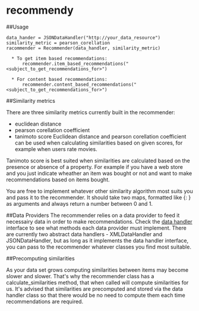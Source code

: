 # recommendy

##Usage
```
data_hander = JSONDataHandler("http://your_data_resource")
similarity_metric = pearson_corellation
racommender = Recommender(data_handler, similarity_metric)

  * To get item based recommendations:
      recommender.item_based_recommendations("<subject_to_get_recommendations_for>")

  * For content based recommendations:
      recommender.content_based_recommendations("<subject_to_get_recommendations_for>")
```
##Similarity metrics

There are three similarity metrics currently built in the recommender:
 * euclidean distance
 * pearson corellation coefficient
 * tanimoto score
Euclidean distance and pearson corellation coefficient can be used when calculating
similarities based on given scores, for example when users rate movies.

Tanimoto score is best suited when similarities are calculated based on the presence or absence of a property.
For example if you have a web store and you just
indicate wheather an item was bought or not and want to make recommendations based
on items bought.

You are free to implement whatever other similarity algorithm most suits you and
pass it to the recommender. It should take two maps, formatted like {<property>: <score>} as arguments and always
return a number between 0 and 1.

##Data Providers
The recommender relies on a data provider to feed it necessairy data in order to make recommendations. Check the
[data handler](https://github.com/d0ivanov/recommendy/blob/master/recommendy/data_handler.py) interface to see what methods each data provider must implement. There are currently two abstract data
handlers - XMLDataHandler and JSONDataHandler, but as long as it implements the data handler interface, you can pass
to the recommender whatever classes you find most suitable.

##Precomputing similarities

As your data set grows computing similarities between items may become slower and slower. That's why the recommender class
has a calculate_similarities method, that when called will compute similarities for us. It's advised that similarities are precomputed and
stored via the data handler class so that there would be no need to compute them each time recommendations are required.

